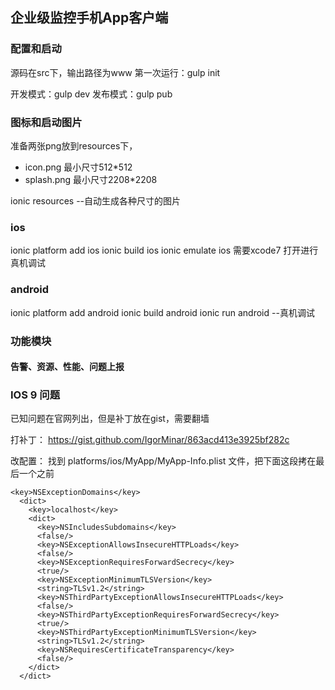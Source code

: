 ## 企业级监控手机App客户端

### 配置和启动
源码在src下，输出路径为www
第一次运行：gulp init

开发模式：gulp dev
发布模式：gulp pub

### 图标和启动图片
准备两张png放到resources下，
  - icon.png 最小尺寸512*512
  - splash.png 最小尺寸2208*2208
  
ionic resources --自动生成各种尺寸的图片

### ios
ionic platform add ios
ionic build ios
ionic emulate ios
需要xcode7 打开进行真机调试

### android
ionic platform add android
ionic build android
ionic run android --真机调试


### 功能模块

#### 告警、资源、性能、问题上报


### IOS 9 问题
已知问题在官网列出，但是补丁放在gist，需要翻墙

打补丁：
https://gist.github.com/IgorMinar/863acd413e3925bf282c


改配置：
找到 platforms/ios/MyApp/MyApp-Info.plist 文件，把下面这段拷在最后一个</dict>之前

```
<key>NSExceptionDomains</key>
  <dict>
    <key>localhost</key>
    <dict>
      <key>NSIncludesSubdomains</key>
      <false/>
      <key>NSExceptionAllowsInsecureHTTPLoads</key>
      <false/>
      <key>NSExceptionRequiresForwardSecrecy</key>
      <true/>
      <key>NSExceptionMinimumTLSVersion</key>
      <string>TLSv1.2</string>
      <key>NSThirdPartyExceptionAllowsInsecureHTTPLoads</key>
      <false/>
      <key>NSThirdPartyExceptionRequiresForwardSecrecy</key>
      <true/>
      <key>NSThirdPartyExceptionMinimumTLSVersion</key>
      <string>TLSv1.2</string>
      <key>NSRequiresCertificateTransparency</key>
      <false/>
    </dict>
  </dict>
```

